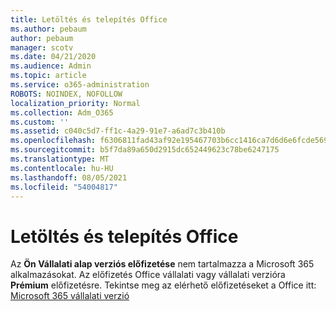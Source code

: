 ```yaml
---
title: Letöltés és telepítés Office
ms.author: pebaum
author: pebaum
manager: scotv
ms.date: 04/21/2020
ms.audience: Admin
ms.topic: article
ms.service: o365-administration
ROBOTS: NOINDEX, NOFOLLOW
localization_priority: Normal
ms.collection: Adm_O365
ms.custom: ''
ms.assetid: c040c5d7-ff1c-4a29-91e7-a6ad7c3b410b
ms.openlocfilehash: f6306811fad43af92e195467703b6cc1416ca7d6d6e6fcde56901e895f8c8239
ms.sourcegitcommit: b5f7da89a650d2915dc652449623c78be6247175
ms.translationtype: MT
ms.contentlocale: hu-HU
ms.lasthandoff: 08/05/2021
ms.locfileid: "54004817"
---
```

# <a name="download-and-install-office"></a>Letöltés és telepítés Office

Az **Ön Vállalati alap verziós előfizetése** nem tartalmazza a Microsoft 365 alkalmazásokat. Az előfizetés Office vállalati vagy vállalati verzióra  **Prémium** előfizetésre. Tekintse meg az elérhető előfizetéseket a Office itt: [Microsoft 365 vállalati verzió](https://products.office.com/compare-all-microsoft-office-products?tab=2)
  

